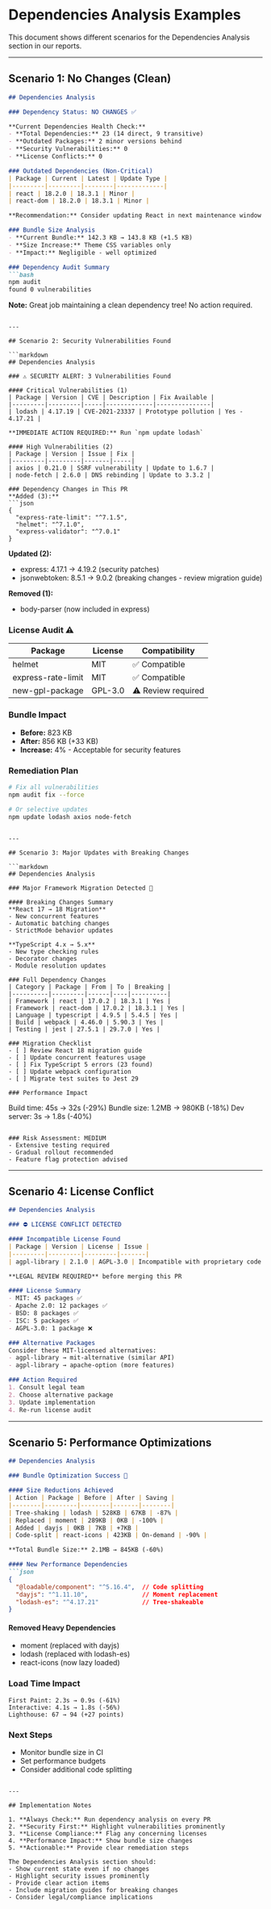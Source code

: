 # Dependencies Analysis Examples

This document shows different scenarios for the Dependencies Analysis section in our reports.

---

## Scenario 1: No Changes (Clean)

```markdown
## Dependencies Analysis

### Dependency Status: NO CHANGES ✅

**Current Dependencies Health Check:**
- **Total Dependencies:** 23 (14 direct, 9 transitive)
- **Outdated Packages:** 2 minor versions behind
- **Security Vulnerabilities:** 0
- **License Conflicts:** 0

### Outdated Dependencies (Non-Critical)
| Package | Current | Latest | Update Type |
|---------|---------|--------|-------------|
| react | 18.2.0 | 18.3.1 | Minor |
| react-dom | 18.2.0 | 18.3.1 | Minor |

**Recommendation:** Consider updating React in next maintenance window

### Bundle Size Analysis
- **Current Bundle:** 142.3 KB → 143.8 KB (+1.5 KB)
- **Size Increase:** Theme CSS variables only
- **Impact:** Negligible - well optimized

### Dependency Audit Summary
```bash
npm audit
found 0 vulnerabilities
```

**Note:** Great job maintaining a clean dependency tree! No action required.
```

---

## Scenario 2: Security Vulnerabilities Found

```markdown
## Dependencies Analysis

### ⚠️ SECURITY ALERT: 3 Vulnerabilities Found

#### Critical Vulnerabilities (1)
| Package | Version | CVE | Description | Fix Available |
|---------|---------|-----|-------------|---------------|
| lodash | 4.17.19 | CVE-2021-23337 | Prototype pollution | Yes - 4.17.21 |

**IMMEDIATE ACTION REQUIRED:** Run `npm update lodash`

#### High Vulnerabilities (2)
| Package | Version | Issue | Fix |
|---------|---------|-------|-----|
| axios | 0.21.0 | SSRF vulnerability | Update to 1.6.7 |
| node-fetch | 2.6.0 | DNS rebinding | Update to 3.3.2 |

### Dependency Changes in This PR
**Added (3):**
```json
{
  "express-rate-limit": "^7.1.5",
  "helmet": "^7.1.0",
  "express-validator": "^7.0.1"
}
```

**Updated (2):**
- express: 4.17.1 → 4.19.2 (security patches)
- jsonwebtoken: 8.5.1 → 9.0.2 (breaking changes - review migration guide)

**Removed (1):**
- body-parser (now included in express)

### License Audit ⚠️
| Package | License | Compatibility |
|---------|---------|---------------|
| helmet | MIT | ✅ Compatible |
| express-rate-limit | MIT | ✅ Compatible |
| new-gpl-package | GPL-3.0 | ⚠️ Review required |

### Bundle Impact
- **Before:** 823 KB
- **After:** 856 KB (+33 KB)
- **Increase:** 4% - Acceptable for security features

### Remediation Plan
```bash
# Fix all vulnerabilities
npm audit fix --force

# Or selective updates
npm update lodash axios node-fetch
```
```

---

## Scenario 3: Major Updates with Breaking Changes

```markdown
## Dependencies Analysis

### Major Framework Migration Detected 🚨

#### Breaking Changes Summary
**React 17 → 18 Migration**
- New concurrent features
- Automatic batching changes
- StrictMode behavior updates

**TypeScript 4.x → 5.x**
- New type checking rules
- Decorator changes
- Module resolution updates

### Full Dependency Changes
| Category | Package | From | To | Breaking |
|----------|---------|------|----|----------|
| Framework | react | 17.0.2 | 18.3.1 | Yes |
| Framework | react-dom | 17.0.2 | 18.3.1 | Yes |
| Language | typescript | 4.9.5 | 5.4.5 | Yes |
| Build | webpack | 4.46.0 | 5.90.3 | Yes |
| Testing | jest | 27.5.1 | 29.7.0 | Yes |

### Migration Checklist
- [ ] Review React 18 migration guide
- [ ] Update concurrent features usage
- [ ] Fix TypeScript 5 errors (23 found)
- [ ] Update webpack configuration
- [ ] Migrate test suites to Jest 29

### Performance Impact
```
Build time: 45s → 32s (-29%)
Bundle size: 1.2MB → 980KB (-18%)
Dev server: 3s → 1.8s (-40%)
```

### Risk Assessment: MEDIUM
- Extensive testing required
- Gradual rollout recommended
- Feature flag protection advised
```

---

## Scenario 4: License Conflict

```markdown
## Dependencies Analysis

### ⛔ LICENSE CONFLICT DETECTED

#### Incompatible License Found
| Package | Version | License | Issue |
|---------|---------|---------|-------|
| agpl-library | 2.1.0 | AGPL-3.0 | Incompatible with proprietary code |

**LEGAL REVIEW REQUIRED** before merging this PR

#### License Summary
- MIT: 45 packages ✅
- Apache 2.0: 12 packages ✅
- BSD: 8 packages ✅
- ISC: 5 packages ✅
- AGPL-3.0: 1 package ❌

### Alternative Packages
Consider these MIT-licensed alternatives:
- agpl-library → mit-alternative (similar API)
- agpl-library → apache-option (more features)

### Action Required
1. Consult legal team
2. Choose alternative package
3. Update implementation
4. Re-run license audit
```

---

## Scenario 5: Performance Optimizations

```markdown
## Dependencies Analysis

### Bundle Optimization Success 🎉

#### Size Reductions Achieved
| Action | Package | Before | After | Saving |
|--------|---------|--------|-------|--------|
| Tree-shaking | lodash | 528KB | 67KB | -87% |
| Replaced | moment | 289KB | 0KB | -100% |
| Added | dayjs | 0KB | 7KB | +7KB |
| Code-split | react-icons | 423KB | On-demand | -90% |

**Total Bundle Size:** 2.1MB → 845KB (-60%)

#### New Performance Dependencies
```json
{
  "@loadable/component": "^5.16.4",  // Code splitting
  "dayjs": "^1.11.10",               // Moment replacement
  "lodash-es": "^4.17.21"            // Tree-shakeable
}
```

#### Removed Heavy Dependencies
- moment (replaced with dayjs)
- lodash (replaced with lodash-es)
- react-icons (now lazy loaded)

### Load Time Impact
```
First Paint: 2.3s → 0.9s (-61%)
Interactive: 4.1s → 1.8s (-56%)
Lighthouse: 67 → 94 (+27 points)
```

### Next Steps
- Monitor bundle size in CI
- Set performance budgets
- Consider additional code splitting
```

---

## Implementation Notes

1. **Always Check:** Run dependency analysis on every PR
2. **Security First:** Highlight vulnerabilities prominently
3. **License Compliance:** Flag any concerning licenses
4. **Performance Impact:** Show bundle size changes
5. **Actionable:** Provide clear remediation steps

The Dependencies Analysis section should:
- Show current state even if no changes
- Highlight security issues prominently
- Provide clear action items
- Include migration guides for breaking changes
- Consider legal/compliance implications